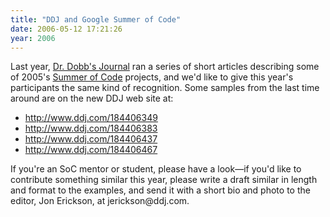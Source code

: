 ```yaml
---
title: "DDJ and Google Summer of Code"
date: 2006-05-12 17:21:26
year: 2006
---
```

Last year, <a href="http://www.ddj.com">Dr. Dobb's Journal</a> ran a series of short articles describing some of 2005's <a href="http://code.google.com/soc/">Summer of Code</a> projects, and we'd like to give this year's participants the same kind of recognition.  Some samples from the last time around are on the new DDJ web site at:
<ul>
  <li><a href="http://www.ddj.com/184406349">http://www.ddj.com/184406349</a></li>
  <li><a href="http://www.ddj.com/184406383">http://www.ddj.com/184406383</a></li>
  <li><a href="http://www.ddj.com/184406437">http://www.ddj.com/184406437</a></li>
  <li><a href="http://www.ddj.com/184406467">http://www.ddj.com/184406467</a></li>
</ul>
If you're an SoC mentor or student, please have a look—if you'd like to contribute something similar this year, please write a draft similar in length and format to the examples, and send it with a short bio and photo to the editor, Jon Erickson, at jerickson@ddj.com.
